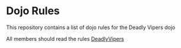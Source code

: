 Dojo Rules
==========

This repository contains a list of dojo rules for the Deadly Vipers dojo

All members should read the rules
[DeadlyVipers](https://github.com/deadlyvipers)
